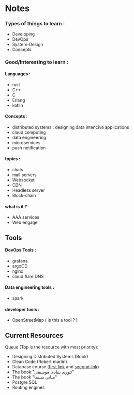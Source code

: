 # Notes

### Types of things to learn : 

* Developing 
* DevOps
* System-Design
* Concepts

### Good/Interesting to learn : 

#### Languages :
* rust
* C++
* C
* Erlang
* kotlin

#### Concepts :
* distributed systems : designing data intencive applications
* cloud computing 
* data engineering 
* microservices 
* push notification

#### topics :
* chats
* mail servers
* Websocket
* CDN
* Headless server
* Block-chain

#### what is it ? 
* AAA services
* Web engage

## Tools 

#### DevOps Tools :
* grafana 
* argoCD
* nginx
* cloud flare DNS

#### Data engineering tools :
* spark 

#### developer tools :
* OpenStreetMap ( is this a tool ? ) 

## Current Resources 

Queue (Top is the resource with most priority): 
- Designing Distributed Systems (Book)
- Clean Code (Robert martin)
- Database course ([first link](https://downloadlynet.ir/2023/29/96050/04/practical-database-design-blog-schema/13/?#/96050-udemy-212326100724.html) and [second link](https://downloadlynet.ir/2023/24/92503/02/database-design-implementation/21/?#/92503-amigosco-212326100524.html))
- The book "تئوری بنیادی موسیقی"
- The book "مبانی سینما"
- Postgre SQL
- Routing engines
